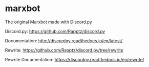 # marxbot
The original Marxbot made with Discord.py

Discord.py: https://github.com/Rapptz/discord.py

Documentation: http://discordpy.readthedocs.io/en/latest/

Rewrite: https://github.com/Rapptz/discord.py/tree/rewrite

Rewrite Documentation: https://discordpy.readthedocs.io/en/rewrite/
